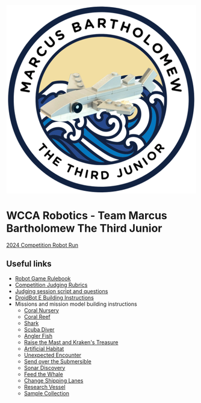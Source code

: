 <img src="/images/FLL%202025%20Logo%20Marcus%20Bartholomew%20the%20Third%20Junior.png" width="525"/>

# WCCA Robotics - Team Marcus Bartholomew The Third Junior

[2024 Competition Robot Run](https://www.youtube.com/watch?v=VYHs2L9nEM0)

## Useful links

- [Robot Game Rulebook](https://firstinspires.blob.core.windows.net/fll/challenge/2024-25/fll-challenge-submerged-rgr-eng.pdf)
- [Competition Judging Rubrics](https://firstinspires.blob.core.windows.net/fll/challenge/2024-25/fll-challenge-submerged-rubrics-color.pdf)
- [Judging session script and questions](https://firstinspires.blob.core.windows.net/fll/challenge/2024-25/fll-challenge-submerged-judging-session-script-questions.pdf)
- [DroidBot E Building Instructions](https://flltutorials.com/en/robotgame/building/one%20kit%20build/2020/07/06/DroidBotE.html)
- Missions and mission model building instructions
  - [Coral Nursery](https://github.com/wccarobotics/submerged/issues/1)
  - [Coral Reef](https://github.com/wccarobotics/submerged/issues/2)
  - [Shark](https://github.com/wccarobotics/submerged/issues/3)
  - [Scuba Diver](https://github.com/wccarobotics/submerged/issues/4)
  - [Angler Fish](https://github.com/wccarobotics/submerged/issues/5)
  - [Raise the Mast and Kraken's Treasure](https://github.com/wccarobotics/submerged/issues/6)
  - [Artificial Habitat](https://github.com/wccarobotics/submerged/issues/7)
  - [Unexpected Encounter](https://github.com/wccarobotics/submerged/issues/8)
  - [Send over the Submersible](https://github.com/wccarobotics/submerged/issues/9)
  - [Sonar Discovery](https://github.com/wccarobotics/submerged/issues/10)
  - [Feed the Whale](https://github.com/wccarobotics/submerged/issues/11)
  - [Change Shipping Lanes](https://github.com/wccarobotics/submerged/issues/12)
  - [Research Vessel](https://github.com/wccarobotics/submerged/issues/13)
  - [Sample Collection](https://github.com/wccarobotics/submerged/issues/14)